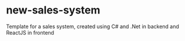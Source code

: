 # new-sales-system
Template for a sales system, created using C# and .Net in backend and ReactJS in frontend
